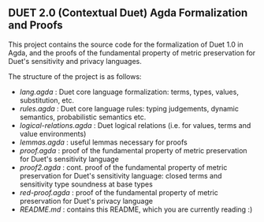 ##  DUET 2.0 (Contextual Duet) Agda Formalization and Proofs

This project contains the source code for the formalization of Duet 1.0 in Agda, and the proofs of the fundamental property of metric preservation for Duet's sensitivity and privacy languages.

The structure of the project is as follows:

- *lang.agda* : Duet core language formalization: terms, types, values, substitution, etc.
- *rules.agda* : Duet core language rules: typing judgements, dynamic semantics, probabilistic semantics etc.
- *logical-relations.agda* : Duet logical relations (i.e. for values, terms and value environments)
- *lemmas.agda* : useful lemmas necessary for proofs
- *proof.agda* : proof of the fundamental property of metric preservation for Duet's sensitivity language
- *proof2.agda* : cont. proof of the fundamental property of metric preservation for Duet's sensitivity language: closed terms and sensitivity type soundness at base types
- *red-proof.agda* : proof of the fundamental property of metric preservation for Duet's privacy language
- *README.md* : contains this README, which you are currently reading :) 
